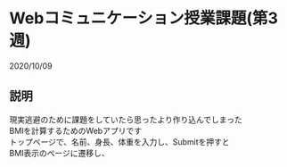 # Webコミュニケーション授業課題(第3週)

2020/10/09  

## 説明
現実逃避のために課題をしていたら思ったより作り込んでしまった  
BMIを計算するためのWebアプリです  
トップページで、名前、身長、体重を入力し、Submitを押すと  
BMI表示のページに遷移し、
